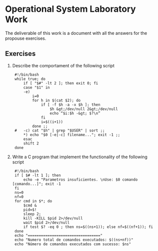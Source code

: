 # Operational System Laboratory Work

The deliverable of this work is a document with all the answers for the 
propouse exercises.

## Exercises

1. Describe the comportament of the following script

        #!/bin/bash
        while true; do
            if [ "$#" -lt 2 ]; then exit 0; fi 
            case "$1" in 
            -e)
                i=0 
                for h in $(cat $2); do
                    if [ -f $h -a -x $h ]; then 
                        $h &gt;/dev/null 2&gt;/dev/null 
                        echo “$i:$h -&gt; $?\n”
                    fi
                    i=$((i+1))
                done ;; 
        #   -c) cat "$h" | grep "$USER" | sort ;;
            *) echo "$0 [-e|-c] filename..."; exit -1 ;; 
            esac 
            shift 2
        done


2. Write a C program that implement the functionality of the following script

        #!/bin/bash
        if [ $# -lt 1 ]; then
            echo -e "Parametros insuficientes. \nUse: $0 comando [comando...]"; exit -1
        fi 
        ns=0 
        nf=0 
        for cmd in $*; do
            $cmd & 
            pid=$! 
            sleep 2; 
            kill -KILL $pid 2>/dev/null 
            wait $pid 2>/dev/null 
            if test $? -eq 0 ; then ns=$((ns+1)); else nf=$((nf+1)); fi
        done 
        echo "=================================" 
        echo "Numero total de comandos executados: $((ns+nf))" 
        echo "Número de comandos executados com sucesso: $ns"
